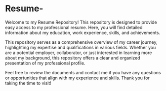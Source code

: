 # Resume-
Welcome to my Resume Repository! This repository is designed to provide easy access to my professional resume. Here, you will find detailed information about my education, work experience, skills, and achievements.

This repository serves as a comprehensive overview of my career journey, highlighting my expertise and qualifications in various fields. Whether you are a potential employer, collaborator, or just interested in learning more about my background, this repository offers a clear and organized presentation of my professional profile.

Feel free to review the documents and contact me if you have any questions or opportunities that align with my experience and skills. Thank you for taking the time to visit!


